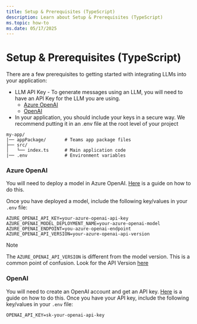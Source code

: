 ```yaml
---
title: Setup & Prerequisites (TypeScript)
description: Learn about Setup & Prerequisites (TypeScript)
ms.topic: how-to
ms.date: 05/17/2025
---
```


# Setup & Prerequisites (TypeScript)

There are a few prerequisites to getting started with integrating LLMs into your application:

- LLM API Key - To generate messages using an LLM, you will need to have an API Key for the LLM you are using.
  - [Azure OpenAI](https://azure.microsoft.com/products/ai-services/openai-service)
  - [OpenAI](https://platform.openai.com/)
- In your application, you should include your keys in a secure way. We recommend putting it in an .env file at the root level of your project

```
my-app/
|── appPackage/       # Teams app package files
├── src/
│   └── index.ts      # Main application code
|── .env              # Environment variables
```

### Azure OpenAI

You will need to deploy a model in Azure OpenAI. [Here](/azure/ai-services/openai/how-to/create-resource?pivots=web-portal#deploy-a-model 'Azure OpenAI Model Deployment Guide') is a guide on how to do this.

Once you have deployed a model, include the following key/values in your `.env` file:


```env
AZURE_OPENAI_API_KEY=your-azure-openai-api-key
AZURE_OPENAI_MODEL_DEPLOYMENT_NAME=your-azure-openai-model
AZURE_OPENAI_ENDPOINT=you-azure-openai-endpoint
AZURE_OPENAI_API_VERSION=your-azure-openai-api-version
```


> [!NOTE]
> The `AZURE_OPENAI_API_VERSION` is different from the model version. This is a common point of confusion. Look for the API Version [here](/azure/ai-services/openai/reference?WT.mc_id=AZ-MVP-5004796 'Azure OpenAI API Reference')

### OpenAI

You will need to create an OpenAI account and get an API key. [Here](https://platform.openai.com/docs/quickstart/build-your-application 'OpenAI Quickstart Guide') is a guide on how to do this.
Once you have your API key, include the following key/values in your `.env` file:


```env
OPENAI_API_KEY=sk-your-openai-api-key
```
